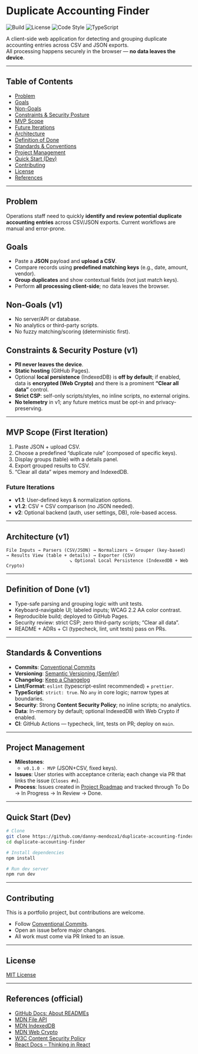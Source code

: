 # Duplicate Accounting Finder
![Build](https://img.shields.io/github/actions/workflow/status/danny-mendoza1/duplicate-accounting-finder/ci.yml?branch=main)
![License](https://img.shields.io/github/license/danny-mendoza1/duplicate-accounting-finder)
![Code Style](https://img.shields.io/badge/code%20style-prettier-ff69b4.svg)
![TypeScript](https://img.shields.io/badge/language-TypeScript-3178c6?logo=typescript&logoColor=white)


A client-side web application for detecting and grouping duplicate accounting entries across CSV and JSON exports.  
All processing happens securely in the browser — **no data leaves the device**.

---

## Table of Contents
- [Problem](#problem)
- [Goals](#goals)
- [Non-Goals](#non-goals-v1)
- [Constraints & Security Posture](#constraints--security-posture-v1)
- [MVP Scope](#mvp-scope-first-iteration)
- [Future Iterations](#future-iterations)
- [Architecture](#architecture-v1)
- [Definition of Done](#definition-of-done-v1)
- [Standards & Conventions](#standards--conventions)
- [Project Management](#project-management)
- [Quick Start (Dev)](#quick-start-dev)
- [Contributing](#contributing)
- [License](#license)
- [References](#references-official)

---

## Problem
Operations staff need to quickly **identify and review potential duplicate accounting entries** across CSV/JSON exports. Current workflows are manual and error-prone.

## Goals
- Paste a **JSON** payload and **upload a CSV**.
- Compare records using **predefined matching keys** (e.g., date, amount, vendor).
- **Group duplicates** and show contextual fields (not just match keys).
- Perform **all processing client-side**; no data leaves the browser.

## Non-Goals (v1)
- No server/API or database.
- No analytics or third-party scripts.
- No fuzzy matching/scoring (deterministic first).

## Constraints & Security Posture (v1)
- **PII never leaves the device**.
- **Static hosting** (GitHub Pages).
- Optional **local persistence** (IndexedDB) is **off by default**; if enabled, data is **encrypted (Web Crypto)** and there is a prominent **“Clear all data”** control.
- **Strict CSP**: self-only scripts/styles, no inline scripts, no external origins.
- **No telemetry** in v1; any future metrics must be opt-in and privacy-preserving.

---

## MVP Scope (First Iteration)
1. Paste JSON + upload CSV.
2. Choose a predefined “duplicate rule” (composed of specific keys).
3. Display groups (table) with a details panel.
4. Export grouped results to CSV.
5. “Clear all data” wipes memory and IndexedDB.

### Future Iterations
- **v1.1**: User-defined keys & normalization options.
- **v1.2**: CSV + CSV comparison (no JSON needed).
- **v2**: Optional backend (auth, user settings, DB), role-based access.

---

## Architecture (v1)
```text
File Inputs → Parsers (CSV/JSON) → Normalizers → Grouper (key-based)
→ Results View (table + details) → Exporter (CSV)
                        ↘ Optional Local Persistence (IndexedDB + Web Crypto)
```

---

## Definition of Done (v1)
- Type-safe parsing and grouping logic with unit tests.
- Keyboard-navigable UI; labeled inputs; WCAG 2.2 AA color contrast.
- Reproducible build; deployed to GitHub Pages.
- Security review: strict CSP; zero third-party scripts; “Clear all data”.
- README + ADRs + CI (typecheck, lint, unit tests) pass on PRs.

---

## Standards & Conventions
- **Commits**: [Conventional Commits](https://www.conventionalcommits.org/en/v1.0.0/)  
- **Versioning**: [Semantic Versioning (SemVer)](https://semver.org/)  
- **Changelog**: [Keep a Changelog](https://keepachangelog.com/en/1.1.0/)  
- **Lint/Format**: `eslint` (typescript-eslint recommended) + `prettier`.  
- **TypeScript**: `strict: true`. No `any` in core logic; narrow types at boundaries.  
- **Security**: Strong **Content Security Policy**; no inline scripts; no analytics.  
- **Data**: In-memory by default; optional IndexedDB with Web Crypto if enabled.  
- **CI**: GitHub Actions — typecheck, lint, tests on PR; deploy on `main`.

---

## Project Management
- **Milestones**:  
  - `v0.1.0 - MVP` (JSON+CSV, fixed keys).  
- **Issues**: User stories with acceptance criteria; each change via PR that links the issue (`Closes #n`).  
- **Process**: Issues created in [Project Roadmap](../../projects) and tracked through To Do → In Progress → In Review → Done.

---

## Quick Start (Dev)
```bash
# Clone
git clone https://github.com/danny-mendoza1/duplicate-accounting-finder.git
cd duplicate-accounting-finder

# Install dependencies
npm install

# Run dev server
npm run dev
```

---

## Contributing
This is a portfolio project, but contributions are welcome.  

- Follow [Conventional Commits](https://www.conventionalcommits.org/en/v1.0.0/).  
- Open an issue before major changes.  
- All work must come via PR linked to an issue.  

---

## License
[MIT License](./LICENSE)

---

## References (official)
- [GitHub Docs: About READMEs](https://docs.github.com/en/repositories/managing-your-repositorys-settings-and-features/customizing-your-repository/about-readmes)  
- [MDN File API](https://developer.mozilla.org/en-US/docs/Web/API/File)  
- [MDN IndexedDB](https://developer.mozilla.org/en-US/docs/Web/API/IndexedDB_API)  
- [MDN Web Crypto](https://developer.mozilla.org/en-US/docs/Web/API/Web_Crypto_API)  
- [W3C Content Security Policy](https://www.w3.org/TR/CSP3/)  
- [React Docs – Thinking in React](https://react.dev/learn/thinking-in-react)
